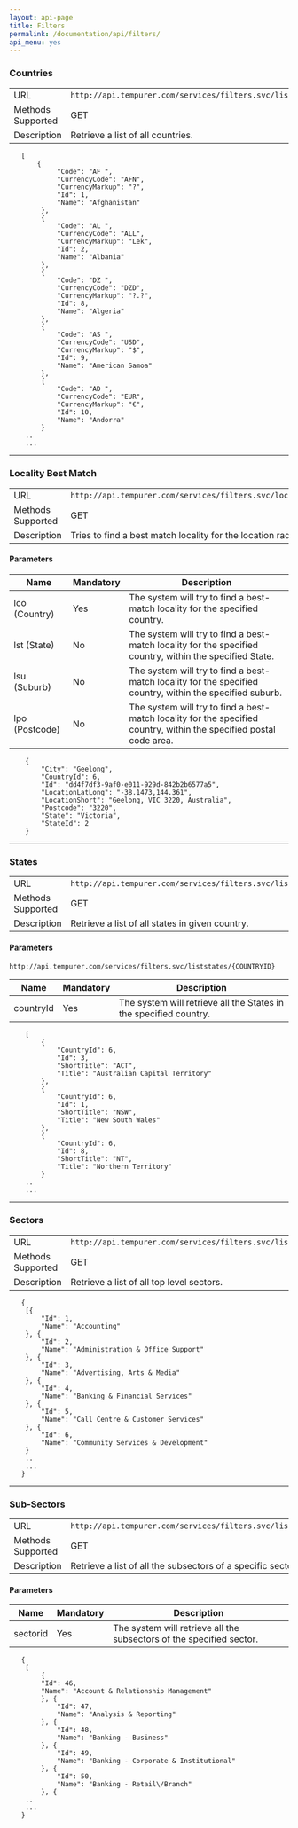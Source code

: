 ```yaml
---
layout: api-page
title: Filters
permalink: /documentation/api/filters/
api_menu: yes
---
```


### Countries

<table class="table table-striped">
  <tbody><tr>
    <td>URL</td>
    <td><code>http://api.tempurer.com/services/filters.svc/listcountries</code></td>
  </tr>
    <tr>
    <td>Methods Supported</td>
    <td>GET</td>
  </tr>
      <tr>
    <td>Description</td>
    <td>Retrieve a list of all countries.</td>
  </tr>
</tbody>
</table>

```
   [
       {
            "Code": "AF ",
            "CurrencyCode": "AFN",
            "CurrencyMarkup": "?",
            "Id": 1,
            "Name": "Afghanistan"
        }, 
        {
            "Code": "AL ",
            "CurrencyCode": "ALL",
            "CurrencyMarkup": "Lek",
            "Id": 2,
            "Name": "Albania"
        }, 
        {
            "Code": "DZ ",
            "CurrencyCode": "DZD",
            "CurrencyMarkup": "?.?",
            "Id": 8,
            "Name": "Algeria"
        }, 
        {
            "Code": "AS ",
            "CurrencyCode": "USD",
            "CurrencyMarkup": "$",
            "Id": 9,
            "Name": "American Samoa"
        }, 
        {
            "Code": "AD ",
            "CurrencyCode": "EUR",
            "CurrencyMarkup": "€",
            "Id": 10,
            "Name": "Andorra"
        }
    ..
    ...

```

* * *

### Locality Best Match

<table class="table table-striped">
  <tbody><tr>
    <td>URL</td>
    <td><code>http://api.tempurer.com/services/filters.svc/localitybestmatch</code></td>
  </tr>
    <tr>
    <td>Methods Supported</td>
    <td>GET</td>
  </tr>
      <tr>
    <td>Description</td>
    <td>Tries to find a best match locality for the location radius search.</td>
  </tr>
</tbody></table>

#### Parameters

<table class="table table-striped">
    <thead>
        <tr>
            <th>Name</th>
            <th>Mandatory</th>
            <th>Description</th>
        </tr>
    </thead>
    <tbody>
        <tr>
            <td>lco (Country)</td>
            <td>Yes</td>
            <td>The system will try to find a best-match locality for the specified country.</td>
            </tr>
            <tr>
            <td>lst (State)</td>
            <td>No</td>
            <td>The system will try to find a best-match locality for the specified country, within the specified State.</td>
            </tr>
            <tr>
            <td>lsu (Suburb)</td>
            <td>No</td>
            <td>The system will try to find a best-match locality for the specified country, within the specified suburb.</td>
            </tr>
            <tr>
            <td>lpo (Postcode)</td>
            <td>No</td>
            <td>The system will try to find a best-match locality for the specified country, within the specified postal code area.</td>
        </tr>
    </tbody>
</table>

```
    {
        "City": "Geelong",
        "CountryId": 6,
        "Id": "dd4f7df3-9af0-e011-929d-842b2b6577a5",
        "LocationLatLong": "-38.1473,144.361",
        "LocationShort": "Geelong, VIC 3220, Australia",
        "Postcode": "3220",
        "State": "Victoria",
        "StateId": 2
    }

```

* * *

### States

<table class="table table-striped">
      <tbody>
        <tr>
        <td>URL</td>
        <td><code>http://api.tempurer.com/services/filters.svc/liststates</code></td>
      </tr>
        <tr>
        <td>Methods Supported</td>
        <td>GET</td>
      </tr>
          <tr>
        <td>Description</td>
        <td>Retrieve a list of all states in given country.</td>
      </tr>
    </tbody>
</table>

#### Parameters

`http://api.tempurer.com/services/filters.svc/liststates/{COUNTRYID}`

<table class="table table-striped">
    <thead>
    <tr>
        <th>Name</th>
        <th>Mandatory</th>
        <th>Description</th>
    </tr>
    </thead>
    <tbody>
    <tr>
        <td>countryId</td>
        <td>Yes</td>
        <td>The system will retrieve all the States in the specified country.</td>
    </tr>
    </tbody>
</table>

```
    [
        {
            "CountryId": 6,
            "Id": 3,
            "ShortTitle": "ACT",
            "Title": "Australian Capital Territory"
        }, 
        {
            "CountryId": 6,
            "Id": 1,
            "ShortTitle": "NSW",
            "Title": "New South Wales"
        }, 
        {
            "CountryId": 6,
            "Id": 8,
            "ShortTitle": "NT",
            "Title": "Northern Territory"
        }
    ..
    ...

```

* * *

### Sectors

<table class="table table-striped">
  <tbody><tr>
    <td>URL</td>
    <td><code>http://api.tempurer.com/services/filters.svc/listsectors</code></td>
  </tr>
    <tr>
    <td>Methods Supported</td>
    <td>GET</td>
  </tr>
      <tr>
    <td>Description</td>
    <td>Retrieve a list of all top level sectors.</td>
  </tr>
</tbody></table>

```
   {
    [{
        "Id": 1,
        "Name": "Accounting"
    }, {
        "Id": 2,
        "Name": "Administration & Office Support"
    }, {
        "Id": 3,
        "Name": "Advertising, Arts & Media"
    }, {
        "Id": 4,
        "Name": "Banking & Financial Services"
    }, {
        "Id": 5,
        "Name": "Call Centre & Customer Services"
    }, {
        "Id": 6,
        "Name": "Community Services & Development"
    }
    ..
    ...
   }

```

* * *

### Sub-Sectors

<table class="table table-striped">
  <tbody><tr>
    <td>URL</td>
    <td><code>http://api.tempurer.com/services/filters.svc/listsubsectors/</code></td>
  </tr>
    <tr>
    <td>Methods Supported</td>
    <td>GET</td>
  </tr>
      <tr>
    <td>Description</td>
    <td>Retrieve a list of all the subsectors of a specific sector.</td>
  </tr>
</tbody></table>

#### Parameters

<table class="table table-striped">
    <thead>
    <tr>
        <th>Name</th>
        <th>Mandatory</th>
        <th>Description</th>
    </tr>
    </thead>
    <tbody>
    <tr>
        <td>sectorid</td>
        <td>Yes</td>
        <td>The system will retrieve all the subsectors of the specified sector.</td>
    </tr>
    </tbody>
</table>

```
   {
    [
        {
        "Id": 46,
        "Name": "Account & Relationship Management"
        }, {
            "Id": 47,
            "Name": "Analysis & Reporting"
        }, {
            "Id": 48,
            "Name": "Banking - Business"
        }, {
            "Id": 49,
            "Name": "Banking - Corporate & Institutional"
        }, {
            "Id": 50,
            "Name": "Banking - Retail\/Branch"
        }, {
    ..
    ...
   }

```
